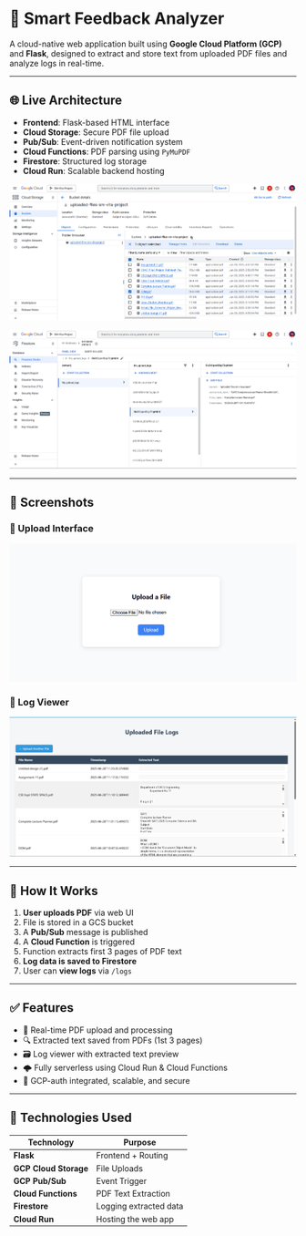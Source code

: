 # 📁 Smart Feedback Analyzer

A cloud-native web application built using **Google Cloud Platform (GCP)** and **Flask**, designed to extract and store text from uploaded PDF files and analyze logs in real-time.

---

## 🌐 Live Architecture

- **Frontend**: Flask-based HTML interface
- **Cloud Storage**: Secure PDF file upload
- **Pub/Sub**: Event-driven notification system
- **Cloud Functions**: PDF parsing using `PyMuPDF`
- **Firestore**: Structured log storage
- **Cloud Run**: Scalable backend hosting

![Upload UI](gcp1.png)

![Logs UI](gcp2.png)

---

## 📸 Screenshots

### 🔹 Upload Interface

![Upload UI](home.png)

### 🔹 Log Viewer

![Logs UI](logs.png)

---

## 🧠 How It Works

1. **User uploads PDF** via web UI
2. File is stored in a GCS bucket
3. A **Pub/Sub** message is published
4. A **Cloud Function** is triggered
5. Function extracts first 3 pages of PDF text
6. **Log data is saved to Firestore**
7. User can **view logs** via `/logs`

---

## ✅ Features

- 🎯 Real-time PDF upload and processing
- 🔍 Extracted text saved from PDFs (1st 3 pages)
- 🗃️ Log viewer with extracted text preview
- 🌩️ Fully serverless using Cloud Run & Cloud Functions
- 🔐 GCP-auth integrated, scalable, and secure

---

## 🧰 Technologies Used

| Technology | Purpose |
|-----------|---------|
| **Flask** | Frontend + Routing |
| **GCP Cloud Storage** | File Uploads |
| **GCP Pub/Sub** | Event Trigger |
| **Cloud Functions** | PDF Text Extraction |
| **Firestore** | Logging extracted data |
| **Cloud Run** | Hosting the web app |

